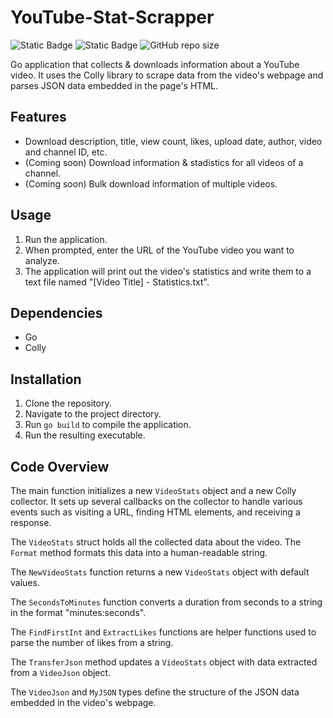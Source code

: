 # YouTube-Stat-Scrapper

![Static Badge](https://img.shields.io/badge/Made%20With-Go-blue?style=flat-square&logo=Go&logoColor=white) ![Static Badge](https://img.shields.io/badge/Made%20By-HaloGamer33-white?style=flat-square&label=Made%20by%20&color=%23e12a56) ![GitHub repo size](https://img.shields.io/github/repo-size/HaloGamer33/YouTube-Stat-Scrapper?style=flat-square&label=Size&color=success)

Go application that collects & downloads information about a YouTube video. It uses the Colly library to scrape data from the video's webpage and parses JSON data embedded in the page's HTML.

## Features

- Download description, title, view count, likes, upload date, author, video and channel ID, etc.
- (Coming soon) Download information & stadistics for all videos of a channel.
- (Coming soon) Bulk download information of multiple videos.

## Usage

1. Run the application.
2. When prompted, enter the URL of the YouTube video you want to analyze.
3. The application will print out the video's statistics and write them to a text file named "[Video Title] - Statistics.txt".

## Dependencies

- Go
- Colly

## Installation

1. Clone the repository.
2. Navigate to the project directory.
3. Run `go build` to compile the application.
4. Run the resulting executable.

## Code Overview

The main function initializes a new `VideoStats` object and a new Colly collector. It sets up several callbacks on the collector to handle various events such as visiting a URL, finding HTML elements, and receiving a response.

The `VideoStats` struct holds all the collected data about the video. The `Format` method formats this data into a human-readable string.

The `NewVideoStats` function returns a new `VideoStats` object with default values.

The `SecondsToMinutes` function converts a duration from seconds to a string in the format "minutes:seconds".

The `FindFirstInt` and `ExtractLikes` functions are helper functions used to parse the number of likes from a string.

The `TransferJson` method updates a `VideoStats` object with data extracted from a `VideoJson` object.

The `VideoJson` and `MyJSON` types define the structure of the JSON data embedded in the video's webpage.
